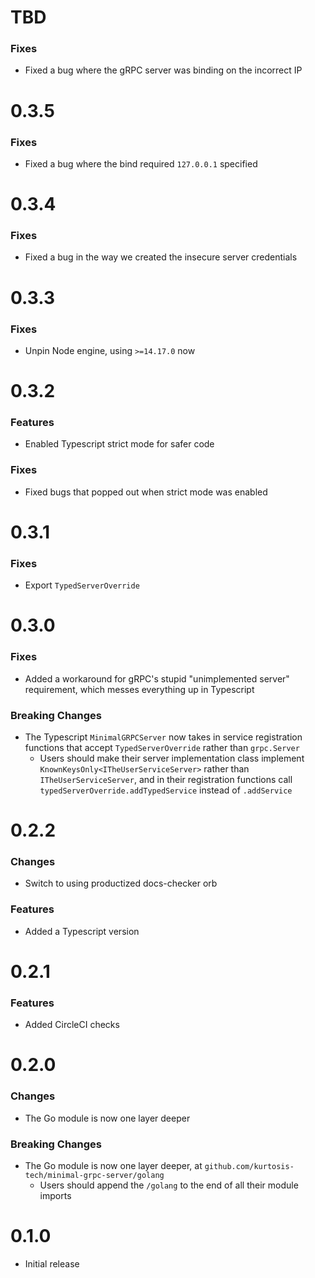 # TBD
### Fixes
* Fixed a bug where the gRPC server was binding on the incorrect IP

# 0.3.5
### Fixes
* Fixed a bug where the bind required `127.0.0.1` specified

# 0.3.4
### Fixes
* Fixed a bug in the way we created the insecure server credentials

# 0.3.3
### Fixes
* Unpin Node engine, using `>=14.17.0` now

# 0.3.2
### Features
* Enabled Typescript strict mode for safer code

### Fixes
* Fixed bugs that popped out when strict mode was enabled

# 0.3.1
### Fixes
* Export `TypedServerOverride`

# 0.3.0
### Fixes
* Added a workaround for gRPC's stupid "unimplemented server" requirement, which messes everything up in Typescript

### Breaking Changes
* The Typescript `MinimalGRPCServer` now takes in service registration functions that accept `TypedServerOverride` rather than `grpc.Server`
    * Users should make their server implementation class implement `KnownKeysOnly<ITheUserServiceServer>` rather than `ITheUserServiceServer`, and in their registration functions call `typedServerOverride.addTypedService` instead of `.addService`

# 0.2.2
### Changes
* Switch to using productized docs-checker orb

### Features
* Added a Typescript version

# 0.2.1
### Features
* Added CircleCI checks

# 0.2.0
### Changes
* The Go module is now one layer deeper

### Breaking Changes
* The Go module is now one layer deeper, at `github.com/kurtosis-tech/minimal-grpc-server/golang`
    * Users should append the `/golang` to the end of all their module imports

# 0.1.0
* Initial release
